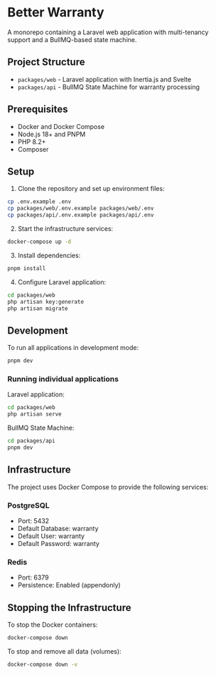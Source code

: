 # Better Warranty

A monorepo containing a Laravel web application with multi-tenancy support and a BullMQ-based state machine.

## Project Structure

- `packages/web` - Laravel application with Inertia.js and Svelte
- `packages/api` - BullMQ State Machine for warranty processing

## Prerequisites

- Docker and Docker Compose
- Node.js 18+ and PNPM
- PHP 8.2+
- Composer

## Setup

1. Clone the repository and set up environment files:

```bash
cp .env.example .env
cp packages/web/.env.example packages/web/.env
cp packages/api/.env.example packages/api/.env
```

2. Start the infrastructure services:

```bash
docker-compose up -d
```

3. Install dependencies:

```bash
pnpm install
```

4. Configure Laravel application:

```bash
cd packages/web
php artisan key:generate
php artisan migrate
```

## Development

To run all applications in development mode:

```bash
pnpm dev
```

### Running individual applications

Laravel application:

```bash
cd packages/web
php artisan serve
```

BullMQ State Machine:

```bash
cd packages/api
pnpm dev
```

## Infrastructure

The project uses Docker Compose to provide the following services:

### PostgreSQL

- Port: 5432
- Default Database: warranty
- Default User: warranty
- Default Password: warranty

### Redis

- Port: 6379
- Persistence: Enabled (appendonly)

## Stopping the Infrastructure

To stop the Docker containers:

```bash
docker-compose down
```

To stop and remove all data (volumes):

```bash
docker-compose down -v
```
